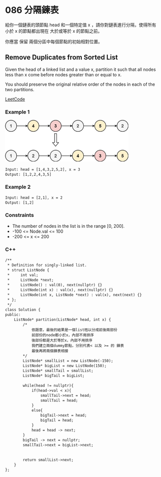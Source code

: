 # 086 分隔鍊表
給你一個鏈表的頭節點 head 和一個特定值 x ，請你對鏈表進行分隔，使得所有 小於 x 的節點都出現在 大於或等於 x 的節點之前。

你應當 保留 兩個分區中每個節點的初始相對位置。


## Remove Duplicates from Sorted List

Given the head of a linked list and a value x, partition it such that all nodes less than x come before nodes greater than or equal to x.

You should preserve the original relative order of the nodes in each of the two partitions.

[LeetCode](https://leetcode-cn.com/partition-list/)

### Example 1

<img src="img/086.jpg" width = "400"/>

```
Input: head = [1,4,3,2,5,2], x = 3
Output: [1,2,2,4,3,5]
```

### Example 2

```
Input: head = [2,1], x = 2
Output: [1,2]
``` 

### Constraints

* The number of nodes in the list is in the range [0, 200].
* -100 <= Node.val <= 100
* -200 <= x <= 200



### C++ 

```
/**
 * Definition for singly-linked list.
 * struct ListNode {
 *     int val;
 *     ListNode *next;
 *     ListNode() : val(0), next(nullptr) {}
 *     ListNode(int x) : val(x), next(nullptr) {}
 *     ListNode(int x, ListNode *next) : val(x), next(next) {}
 * };
 */
class Solution {
public:
    ListNode* partition(ListNode* head, int x) {
        /*
            依題意，最後的結果是一個list桔以分成前後兩部份
            前部份的node都小於x，內部不用排序
            後部份都是大於等於x，內部不用排序
            我們建立兩個dummy節點，分別代表< 以及 >= 的 鍊表
            最後再將兩個鍊表相接
        */
        ListNode* smallList = new ListNode(-150);
        ListNode* bigList = new ListNode(150);
        ListNode* smallTail = smallList;
        ListNode* bigTail = bigList;

        while(head != nullptr){
            if(head->val < x){
                smallTail->next = head;
                smallTail = head;
            }
            else{
                bigTail->next = head;
                bigTail = head;
            }
            head = head -> next;
        }
        bigTail -> next = nullptr;
        smallTail->next = bigList->next;
       

        return smallList->next;
    }
};
```
